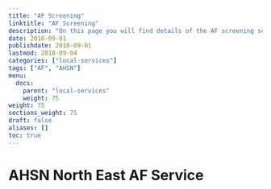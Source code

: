```yaml
---
title: "AF Screening"
linktitle: "AF Screening"
description: "On this page you will find details of the AF screening services commissioned in our region."
date: 2018-09-01
publishdate: 2018-09-01
lastmod: 2018-09-04
categories: ["local-services"]
tags: ["AF", "AHSN"]
menu:
  docs:
    parent: "local-services"
    weight: 75
weight: 75
sections_weight: 75
draft: false
aliases: []
toc: true
---
```


# AHSN North East AF Service

